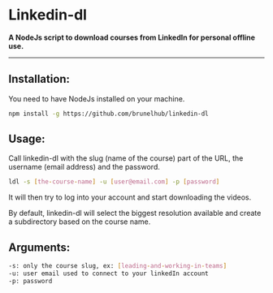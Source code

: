 # Linkedin-dl
**A NodeJs script to download courses from LinkedIn for personal offline use.**

---

## Installation:

You need to have NodeJs installed on your machine.

```sh
npm install -g https://github.com/brunelhub/linkedin-dl
```

## Usage:

Call linkedin-dl with the slug (name of the course) part of the URL, the username (email address) and the password.

```sh
ldl -s [the-course-name] -u [user@email.com] -p [password]
```

It will then try to log into your account and start downloading the videos.

By default, linkedin-dl will select the biggest resolution available and create a subdirectory based on the course name.


## Arguments:

```sh
-s: only the course slug, ex: [leading-and-working-in-teams]
-u: user email used to connect to your linkedIn account
-p: password
```


